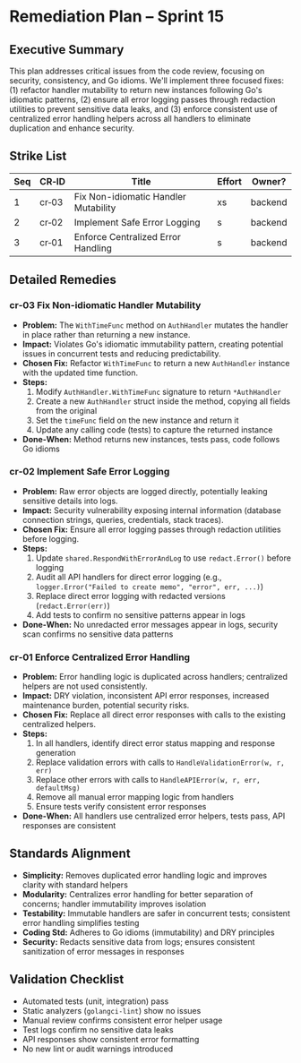 # Remediation Plan – Sprint 15

## Executive Summary
This plan addresses critical issues from the code review, focusing on security, consistency, and Go idioms. We'll implement three focused fixes: (1) refactor handler mutability to return new instances following Go's idiomatic patterns, (2) ensure all error logging passes through redaction utilities to prevent sensitive data leaks, and (3) enforce consistent use of centralized error handling helpers across all handlers to eliminate duplication and enhance security.

## Strike List
| Seq | CR‑ID | Title                                  | Effort | Owner?  |
|-----|-------|----------------------------------------|--------|---------|
| 1   | cr‑03 | Fix Non-idiomatic Handler Mutability   | xs     | backend |
| 2   | cr‑02 | Implement Safe Error Logging           | s      | backend |
| 3   | cr‑01 | Enforce Centralized Error Handling     | s      | backend |

## Detailed Remedies
### cr‑03 Fix Non-idiomatic Handler Mutability
- **Problem:** The `WithTimeFunc` method on `AuthHandler` mutates the handler in place rather than returning a new instance.
- **Impact:** Violates Go's idiomatic immutability pattern, creating potential issues in concurrent tests and reducing predictability.
- **Chosen Fix:** Refactor `WithTimeFunc` to return a new `AuthHandler` instance with the updated time function.
- **Steps:**
  1. Modify `AuthHandler.WithTimeFunc` signature to return `*AuthHandler`
  2. Create a new `AuthHandler` struct inside the method, copying all fields from the original
  3. Set the `timeFunc` field on the new instance and return it
  4. Update any calling code (tests) to capture the returned instance
- **Done‑When:** Method returns new instances, tests pass, code follows Go idioms

### cr‑02 Implement Safe Error Logging
- **Problem:** Raw error objects are logged directly, potentially leaking sensitive details into logs.
- **Impact:** Security vulnerability exposing internal information (database connection strings, queries, credentials, stack traces).
- **Chosen Fix:** Ensure all error logging passes through redaction utilities before logging.
- **Steps:**
  1. Update `shared.RespondWithErrorAndLog` to use `redact.Error()` before logging
  2. Audit all API handlers for direct error logging (e.g., `logger.Error("Failed to create memo", "error", err, ...)`)
  3. Replace direct error logging with redacted versions (`redact.Error(err)`)
  4. Add tests to confirm no sensitive patterns appear in logs
- **Done‑When:** No unredacted error messages appear in logs, security scan confirms no sensitive data patterns

### cr‑01 Enforce Centralized Error Handling
- **Problem:** Error handling logic is duplicated across handlers; centralized helpers are not used consistently.
- **Impact:** DRY violation, inconsistent API error responses, increased maintenance burden, potential security risks.
- **Chosen Fix:** Replace all direct error responses with calls to the existing centralized helpers.
- **Steps:**
  1. In all handlers, identify direct error status mapping and response generation
  2. Replace validation errors with calls to `HandleValidationError(w, r, err)`
  3. Replace other errors with calls to `HandleAPIError(w, r, err, defaultMsg)`
  4. Remove all manual error mapping logic from handlers
  5. Ensure tests verify consistent error responses
- **Done‑When:** All handlers use centralized error helpers, tests pass, API responses are consistent

## Standards Alignment
- **Simplicity:** Removes duplicated error handling logic and improves clarity with standard helpers
- **Modularity:** Centralizes error handling for better separation of concerns; handler immutability improves isolation
- **Testability:** Immutable handlers are safer in concurrent tests; consistent error handling simplifies testing
- **Coding Std:** Adheres to Go idioms (immutability) and DRY principles
- **Security:** Redacts sensitive data from logs; ensures consistent sanitization of error messages in responses

## Validation Checklist
- Automated tests (unit, integration) pass
- Static analyzers (`golangci-lint`) show no issues
- Manual review confirms consistent error helper usage
- Test logs confirm no sensitive data leaks
- API responses show consistent error formatting
- No new lint or audit warnings introduced
